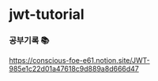 # jwt-tutorial
### 공부기록 📚
https://conscious-foe-e61.notion.site/JWT-985e1c22d01a47618c9d889a8d666d47
